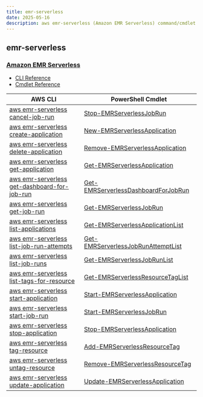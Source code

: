 ```yaml
---
title: emr-serverless
date: 2025-05-16
description: aws emr-serverless (Amazon EMR Serverless) command/cmdlet list.
---
```


## emr-serverless

### [Amazon EMR Serverless](https://aws.amazon.com/emr/serverless/)

* [CLI Reference](https://awscli.amazonaws.com/v2/documentation/api/latest/reference/emr-serverless/index.html)
* [Cmdlet Reference](https://docs.aws.amazon.com/powershell/latest/reference/items/EMRServerless_cmdlets.html)

|AWS CLI|PowerShell Cmdlet|
|----|----|
|[aws emr-serverless cancel-job-run](https://awscli.amazonaws.com/v2/documentation/api/latest/reference/emr-serverless/cancel-job-run.html)|[Stop-EMRServerlessJobRun](https://docs.aws.amazon.com/powershell/latest/reference/items/Stop-EMRServerlessJobRun.html)|
|[aws emr-serverless create-application](https://awscli.amazonaws.com/v2/documentation/api/latest/reference/emr-serverless/create-application.html)|[New-EMRServerlessApplication](https://docs.aws.amazon.com/powershell/latest/reference/items/New-EMRServerlessApplication.html)|
|[aws emr-serverless delete-application](https://awscli.amazonaws.com/v2/documentation/api/latest/reference/emr-serverless/delete-application.html)|[Remove-EMRServerlessApplication](https://docs.aws.amazon.com/powershell/latest/reference/items/Remove-EMRServerlessApplication.html)|
|[aws emr-serverless get-application](https://awscli.amazonaws.com/v2/documentation/api/latest/reference/emr-serverless/get-application.html)|[Get-EMRServerlessApplication](https://docs.aws.amazon.com/powershell/latest/reference/items/Get-EMRServerlessApplication.html)|
|[aws emr-serverless get-dashboard-for-job-run](https://awscli.amazonaws.com/v2/documentation/api/latest/reference/emr-serverless/get-dashboard-for-job-run.html)|[Get-EMRServerlessDashboardForJobRun](https://docs.aws.amazon.com/powershell/latest/reference/items/Get-EMRServerlessDashboardForJobRun.html)|
|[aws emr-serverless get-job-run](https://awscli.amazonaws.com/v2/documentation/api/latest/reference/emr-serverless/get-job-run.html)|[Get-EMRServerlessJobRun](https://docs.aws.amazon.com/powershell/latest/reference/items/Get-EMRServerlessJobRun.html)|
|[aws emr-serverless list-applications](https://awscli.amazonaws.com/v2/documentation/api/latest/reference/emr-serverless/list-applications.html)|[Get-EMRServerlessApplicationList](https://docs.aws.amazon.com/powershell/latest/reference/items/Get-EMRServerlessApplicationList.html)|
|[aws emr-serverless list-job-run-attempts](https://awscli.amazonaws.com/v2/documentation/api/latest/reference/emr-serverless/list-job-run-attempts.html)|[Get-EMRServerlessJobRunAttemptList](https://docs.aws.amazon.com/powershell/latest/reference/items/Get-EMRServerlessJobRunAttemptList.html)|
|[aws emr-serverless list-job-runs](https://awscli.amazonaws.com/v2/documentation/api/latest/reference/emr-serverless/list-job-runs.html)|[Get-EMRServerlessJobRunList](https://docs.aws.amazon.com/powershell/latest/reference/items/Get-EMRServerlessJobRunList.html)|
|[aws emr-serverless list-tags-for-resource](https://awscli.amazonaws.com/v2/documentation/api/latest/reference/emr-serverless/list-tags-for-resource.html)|[Get-EMRServerlessResourceTagList](https://docs.aws.amazon.com/powershell/latest/reference/items/Get-EMRServerlessResourceTagList.html)|
|[aws emr-serverless start-application](https://awscli.amazonaws.com/v2/documentation/api/latest/reference/emr-serverless/start-application.html)|[Start-EMRServerlessApplication](https://docs.aws.amazon.com/powershell/latest/reference/items/Start-EMRServerlessApplication.html)|
|[aws emr-serverless start-job-run](https://awscli.amazonaws.com/v2/documentation/api/latest/reference/emr-serverless/start-job-run.html)|[Start-EMRServerlessJobRun](https://docs.aws.amazon.com/powershell/latest/reference/items/Start-EMRServerlessJobRun.html)|
|[aws emr-serverless stop-application](https://awscli.amazonaws.com/v2/documentation/api/latest/reference/emr-serverless/stop-application.html)|[Stop-EMRServerlessApplication](https://docs.aws.amazon.com/powershell/latest/reference/items/Stop-EMRServerlessApplication.html)|
|[aws emr-serverless tag-resource](https://awscli.amazonaws.com/v2/documentation/api/latest/reference/emr-serverless/tag-resource.html)|[Add-EMRServerlessResourceTag](https://docs.aws.amazon.com/powershell/latest/reference/items/Add-EMRServerlessResourceTag.html)|
|[aws emr-serverless untag-resource](https://awscli.amazonaws.com/v2/documentation/api/latest/reference/emr-serverless/untag-resource.html)|[Remove-EMRServerlessResourceTag](https://docs.aws.amazon.com/powershell/latest/reference/items/Remove-EMRServerlessResourceTag.html)|
|[aws emr-serverless update-application](https://awscli.amazonaws.com/v2/documentation/api/latest/reference/emr-serverless/update-application.html)|[Update-EMRServerlessApplication](https://docs.aws.amazon.com/powershell/latest/reference/items/Update-EMRServerlessApplication.html)|

